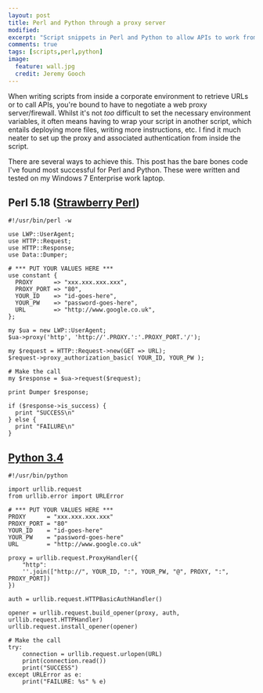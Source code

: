 ```yaml
---
layout: post
title: Perl and Python through a proxy server
modified:
excerpt: "Script snippets in Perl and Python to allow APIs to work from inside a corporate network"
comments: true
tags: [scripts,perl,python]
image:
  feature: wall.jpg
  credit: Jeremy Gooch
---
```



When writing scripts from inside a corporate environment to retrieve URLs or to call APIs, you're bound to have to negotiate a web proxy server/firewall.  Whilst it's not *too* difficult to set the necessary environment variables, it often means having to wrap your script in another script, which entails deploying more files, writing more instructions, etc.  I find it much neater to set up the proxy and associated authentication from inside the script.

There are several ways to achieve this.  This post has the bare bones code I've found most successful for Perl and Python.  These were written and tested on my Windows 7 Enterprise work laptop.


## Perl 5.18 ([Strawberry Perl][StrawberryPerl])

    #!/usr/bin/perl -w
    
    use LWP::UserAgent;
    use HTTP::Request;
    use HTTP::Response;
    use Data::Dumper;
    
    # *** PUT YOUR VALUES HERE ***
    use constant {
      PROXY      => "xxx.xxx.xxx.xxx",
      PROXY_PORT => "80",
      YOUR_ID    => "id-goes-here",
      YOUR_PW    => "password-goes-here",
      URL        => "http://www.google.co.uk",
    };
    
    my $ua = new LWP::UserAgent;
    $ua->proxy('http', 'http://'.PROXY.':'.PROXY_PORT.'/');
    
    my $request = HTTP::Request->new(GET => URL);
    $request->proxy_authorization_basic( YOUR_ID, YOUR_PW );
    
    # Make the call
    my $response = $ua->request($request);
    
    print Dumper $response;
    
    if ($response->is_success) {
      print "SUCCESS\n"
    } else {
      print "FAILURE\n"
    }

    
## [Python 3.4][Python]

    #!/usr/bin/python
    
    import urllib.request
    from urllib.error import URLError
    
    # *** PUT YOUR VALUES HERE ***
    PROXY      = "xxx.xxx.xxx.xxx"
    PROXY_PORT = "80"
    YOUR_ID    = "id-goes-here"
    YOUR_PW    = "password-goes-here"
    URL        = "http://www.google.co.uk"
    
    proxy = urllib.request.ProxyHandler({
        "http":
        ''.join(["http://", YOUR_ID, ":", YOUR_PW, "@", PROXY, ":", PROXY_PORT])
    })
    
    auth = urllib.request.HTTPBasicAuthHandler()
    
    opener = urllib.request.build_opener(proxy, auth, urllib.request.HTTPHandler)
    urllib.request.install_opener(opener)
    
    # Make the call
    try:
        connection = urllib.request.urlopen(URL)
        print(connection.read())
        print("SUCCESS")
    except URLError as e:
        print("FAILURE: %s" % e)


[StrawberryPerl]: http://strawberryperl.com/
[Python]: https://www.python.org/downloads